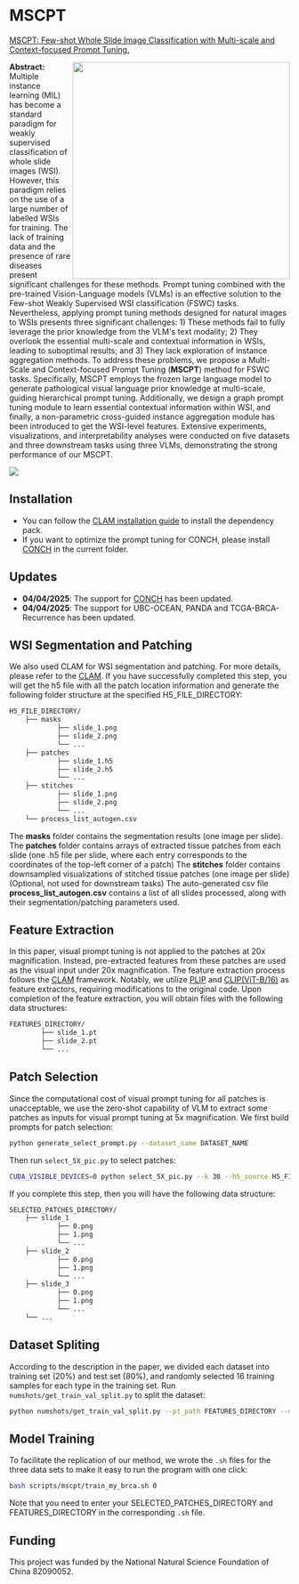 MSCPT 
===========
[MSCPT: Few-shot Whole Slide Image Classification with Multi-scale and Context-focused Prompt Tuning.](https://arxiv.org/abs/2408.11505)


<!-- [ArXiv](https://arxiv.org/abs/2004.09666) | [Journal Link](https://www.nature.com/articles/s41551-020-00682-w) | [Interactive Demo](http://clam.mahmoodlab.org) | [Cite](#reference)  -->

<img src="logo.png" width="390px" align="right" />

**Abstract:** Multiple instance learning (MIL) has become a standard paradigm for weakly supervised classification of whole slide images (WSI). However, this paradigm relies on the use of a large number of labelled WSIs for training. The lack of training data and the presence of rare diseases present significant challenges for these methods. Prompt tuning combined with the pre-trained Vision-Language models (VLMs) is an effective solution to the Few-shot Weakly Supervised WSI classification (FSWC) tasks. Nevertheless, applying prompt tuning methods designed for natural images to WSIs presents three significant challenges: 1) These methods fail to fully leverage the prior knowledge from the VLM's text modality; 2) They overlook the essential multi-scale and contextual information in WSIs, leading to suboptimal results; and 3) They lack exploration of instance aggregation methods. To address these problems, we propose a Multi-Scale and Context-focused Prompt Tuning (**MSCPT**) method for FSWC tasks. Specifically, MSCPT employs the frozen large language model to generate pathological visual language prior knowledge at multi-scale, guiding hierarchical prompt tuning. Additionally, we design a graph prompt tuning module to learn essential contextual information within WSI, and finally, a non-parametric cross-guided instance aggregation module has been introduced to get the WSI-level features. Extensive experiments, visualizations, and interpretability analyses were conducted on five datasets and three downstream tasks using three VLMs, demonstrating the strong performance of our MSCPT.




<img src="overall.png" scaledwidth="100%" align="center" />

## Installation
- You can follow the [CLAM installation guide](https://github.com/mahmoodlab/CLAM/blob/master/docs/INSTALLATION.md) to install the dependency pack.
- If you want to optimize the prompt tuning for CONCH, please install [CONCH](https://github.com/mahmoodlab/CONCH) in the current folder.

## Updates

- **04/04/2025**: The support for [CONCH](https://github.com/mahmoodlab/CONCH) has been updated.
- **04/04/2025**: The support for UBC-OCEAN, PANDA and TCGA-BRCA-Recurrence has been updated.

## WSI Segmentation and Patching 
We also used CLAM for WSI segmentation and patching. For more details, please refer to the [CLAM](https://github.com/mahmoodlab/CLAM/blob/master/docs/README.md). If you have successfully completed this step, you will get the h5 file with all the patch location information and generate the following folder structure at the specified H5_FILE_DIRECTORY:

```bash
H5_FILE_DIRECTORY/
	├── masks
    		├── slide_1.png
    		├── slide_2.png
    		└── ...
	├── patches
    		├── slide_1.h5
    		├── slide_2.h5
    		└── ...
	├── stitches
    		├── slide_1.png
    		├── slide_2.png
    		└── ...
	└── process_list_autogen.csv
```

The **masks** folder contains the segmentation results (one image per slide).
The **patches** folder contains arrays of extracted tissue patches from each slide (one .h5 file per slide, where each entry corresponds to the coordinates of the top-left corner of a patch)
The **stitches** folder contains downsampled visualizations of stitched tissue patches (one image per slide) (Optional, not used for downstream tasks)
The auto-generated csv file **process_list_autogen.csv** contains a list of all slides processed, along with their segmentation/patching parameters used.

## Feature Extraction
In this paper, visual prompt tuning is not applied to the patches at 20x magnification. Instead, pre-extracted features from these patches are used as the visual input under 20x magnification. The feature extraction process follows the [CLAM](https://github.com/mahmoodlab/CLAM/blob/master/docs/README.md) framework. Notably, we utilize [PLIP](https://github.com/PathologyFoundation/plip) and [CLIP(ViT-B/16)](https://github.com/openai/CLIP) as feature extractors, requiring modifications to the original code. Upon completion of the feature extraction, you will obtain files with the following data structures:

```bash
FEATURES_DIRECTORY/
        ├── slide_1.pt
        ├── slide_2.pt
        └── ...
```
## Patch Selection
Since the computational cost of visual prompt tuning for all patches is unacceptable, we use the zero-shot capability of VLM to extract some patches as inputs for visual prompt tuning at 5x magnification. We first build prompts for patch selection:
```bash
python generate_select_prompt.py --dataset_name DATASET_NAME
```
Then run `select_5X_pic.py` to select patches: 
```bash
CUDA_VISIBLE_DEVICES=0 python select_5X_pic.py --k 30 --h5_source H5_FILE_DIRECTORY/patches --wsi_source WSI_FILE_DIRECTORY --pt_path FEATURES_DIRECTORY --save_dir SELECTED_PATCHES_DIRECTORY --model_name MODEL_NAME --dataset_name DATASET_NAME
```
If you complete this step, then you will have the following data structure:
```bash
SELECTED_PATCHES_DIRECTORY/
	├── slide_1
    		├── 0.png
    		├── 1.png
    		└── ...
	├── slide_2
    		├── 0.png
    		├── 1.png
    		└── ...
	├── slide_3
    		├── 0.png
    		├── 1.png
    		└── ...
	└── ...
```
## Dataset Spliting
According to the description in the paper, we divided each dataset into training set (20%) and test set (80%), and randomly selected 16 training samples for each type in the training set. Run `numshots/get_train_val_split.py` to split the dataset:
```bash
python numshots/get_train_val_split.py --pt_path FEATURES_DIRECTORY --dataset_name DATASET_NAME --numshots 16
```
## Model Training
To facilitate the replication of our method, we wrote the `.sh` files for the three data sets to make it easy to run the program with one click:
```bash
bash scripts/mscpt/train_my_brca.sh 0
```
Note that you need to enter your SELECTED_PATCHES_DIRECTORY and FEATURES_DIRECTORY in the corresponding `.sh` file.
## Funding
This project was funded by the National Natural Science Foundation of China 82090052.